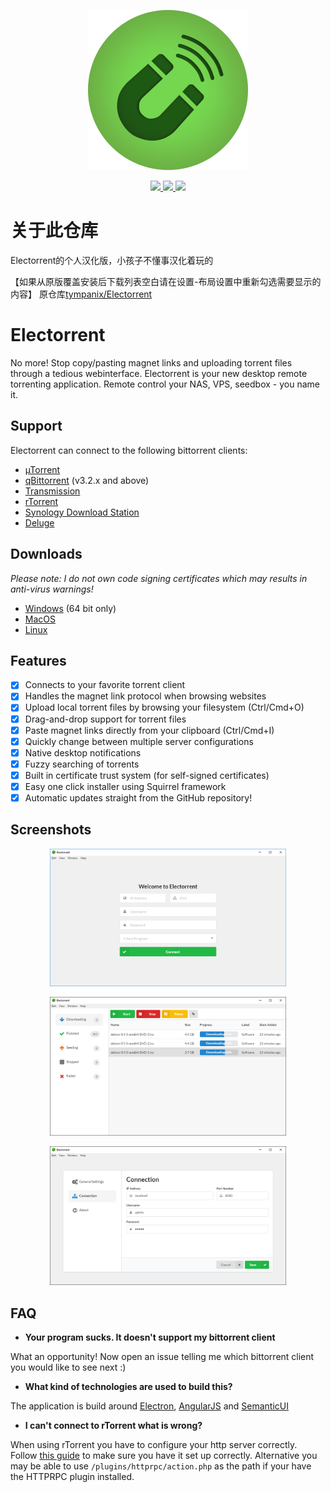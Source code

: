 <p align="center">
  <img src="assets/electron-icon.png" width="256">
</p>
<p align="center">
  <a href="https://travis-ci.org/JZPPP/Electorrent_CN">
    <img src="https://travis-ci.org/JZPPP/Electorrent_CN.svg?branch=master">
  </a>
  <a href="https://github.com/JZPPP/Electorrent_CN/releases/latest">
    <img src="https://img.shields.io/github/release/JZPPP/Electorrent_CN.svg?maxAge=86400">
  </a>
  <a href="http://www.somsubhra.com/github-release-stats/?username=tympanix&repository=Electorrent">
    <img src="https://img.shields.io/github/downloads/JZPPP/Electorrent_CN/total.svg?maxAge=86400">
  </a>
</p>

# 关于此仓库
Electorrent的个人汉化版，小孩子不懂事汉化着玩的

【如果从原版覆盖安装后下载列表空白请在设置-布局设置中重新勾选需要显示的内容】
原仓库[tympanix/Electorrent](https://github.com/tympanix/Electorrent)
# Electorrent
No more! Stop copy/pasting magnet links and uploading torrent files through a tedious webinterface. Electorrent is your new desktop remote torrenting application. Remote control your NAS, VPS, seedbox - you name it.

## Support
Electorrent can connect to the following bittorrent clients:
* [µTorrent](http://www.utorrent.com/)
* [qBittorrent](http://www.qbittorrent.org/) (v3.2.x and above)
* [Transmission](https://transmissionbt.com)
* [rTorrent](https://rakshasa.github.io/rtorrent/)
* [Synology Download Station](https://www.synology.com/en-global/knowledgebase/DSM/help/DownloadStation/DownloadStation_desc)
* [Deluge](https://deluge-torrent.org/)

## Downloads
*Please note: I do not own code signing certificates which may results in anti-virus warnings!*
* [Windows](https://electorrent.vercel.app/download/win32) (64 bit only)
* [MacOS](https://electorrent.vercel.app/download/dmg)
* [Linux](https://electorrent.vercel.app/download/appimage)

## Features
- [x] Connects to your favorite torrent client
- [x] Handles the magnet link protocol when browsing websites
- [x] Upload local torrent files by browsing your filesystem (Ctrl/Cmd+O)
- [x] Drag-and-drop support for torrent files
- [x] Paste magnet links directly from your clipboard (Ctrl/Cmd+I)
- [x] Quickly change between multiple server configurations
- [x] Native desktop notifications
- [x] Fuzzy searching of torrents
- [x] Built in certificate trust system (for self-signed certificates)
- [x] Easy one click installer using Squirrel framework
- [x] Automatic updates straight from the GitHub repository!

## Screenshots
<p align="center">
  <a href="https://github.com/JZPPP/Electorrent_CN/blob/master/assets/screen0-win.png?raw=true">
    <img src="assets/screen0-win.png" width="75%">
  </a>
</p>
<p align="center">
  <a href="https://github.com/JZPPP/Electorrent_CN/blob/master/assets/screen1-win.png?raw=true">
    <img src="assets/screen1-win.png" width="75%">
  </a>
</p>
<p align="center">
  <a href="https://github.com/JZPPP/Electorrent_CN/blob/master/assets/screen2-win.png?raw=true">
    <img src="assets/screen2-win.png" width="75%">
  </a>
</p>

## FAQ
 * **Your program sucks. It doesn't support my bittorrent client**

 What an opportunity! Now open an issue telling me which bittorrent client you would like to see next :)

 * **What kind of technologies are used to build this?**

 The application is build around [Electron](http://electron.atom.io/), [AngularJS](https://angularjs.org/) and [SemanticUI](http://semantic-ui.com/)

* **I can't connect to rTorrent what is wrong?**

 When using rTorrent you have to configure your http server correctly. Follow [this guide](https://github.com/rakshasa/rtorrent/wiki/RPC-Setup-XMLRPC) to make sure you have it set up correctly. Alternative you may be able to use `/plugins/httprpc/action.php` as the path if your have the HTTPRPC plugin installed.

